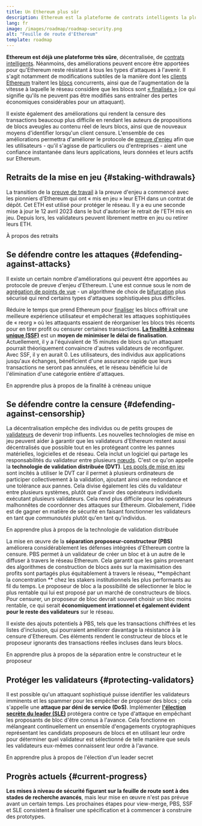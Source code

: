 ```yaml
---
title: Un Ethereum plus sûr
description: Ethereum est la plateforme de contrats intelligents la plus sûre et la plus décentralisée qui existe. Cependant, des améliorations peuvent encore être apportées pour qu'Ethereum reste résistant à tout niveau d'attaque à l'avenir.
lang: fr
image: /images/roadmap/roadmap-security.png
alt: "Feuille de route d'Ethereum"
template: roadmap
---
```


**Ethereum est déjà une plateforme très sûre**, décentralisée, de [contrats intelligents](/glossary/#smart-contract). Néanmoins, des améliorations peuvent encore être apportées pour qu'Ethereum reste résistant à tous les types d'attaques à l'avenir. Il s'agit notamment de modifications subtiles de la manière dont les [clients Ethereum](/glossary/#consensus-client) traitent les [blocs](/glossary/#block) concurrents, ainsi que de l'augmentation de la vitesse à laquelle le réseau considère que les blocs sont [« finalisés »](/developers/docs/consensus-mechanisms/pos/#finality) (ce qui signifie qu'ils ne peuvent pas être modifiés sans entraîner des pertes économiques considérables pour un attaquant).

Il existe également des améliorations qui rendent la censure des transactions beaucoup plus difficile en rendant les auteurs de propositions de blocs aveugles au contenu réel de leurs blocs, ainsi que de nouveaux moyens d'identifier lorsqu'un client censure. L'ensemble de ces améliorations permettra d'améliorer le protocole de [preuve d'enjeu](/glossary/#pos) afin que les utilisateurs - qu'il s'agisse de particuliers ou d'entreprises - aient une confiance instantanée dans leurs applications, leurs données et leurs actifs sur Ethereum.

## Retraits de la mise en jeu {#staking-withdrawals}

La transition de la [preuve de travail](/glossary/#pow) à la preuve d'enjeu a commencé avec les pionniers d'Ethereum qui ont « mis en jeu » leur ETH dans un contrat de dépôt. Cet ETH est utilisé pour protéger le réseau. Il y a eu une seconde mise à jour le 12 avril 2023 dans le but d'autoriser le retrait de l'ETH mis en jeu. Depuis lors, les validateurs peuvent librement mettre en jeu ou retirer leurs ETH.

<ButtonLink variant="outline-color" to="/staking/withdrawals/">À propos des retraits</ButtonLink>

## Se défendre contre les attaques {#defending-against-attacks}

Il existe un certain nombre d'améliorations qui peuvent être apportées au protocole de preuve d'enjeu d'Ethereum. L'une est connue sous le nom de [agrégation de points de vue](https://ethresear.ch/t/view-merge-as-a-replacement-for-proposer-boost/13739) - un algorithme de choix de [bifurcation](/glossary/#fork) plus sécurisé qui rend certains types d'attaques sophistiquées plus difficiles.

Réduire le temps que prend Ethereum pour [finaliser](/glossary/#finality) les blocs offrirait une meilleure expérience utilisateur et empêcherait les attaques sophistiquées de « reorg » où les attaquants essaient de réorganiser les blocs très récents pour en tirer profit ou censurer certaines transactions. [**La finalité à créneau unique (SSF)**](/roadmap/single-slot-finality/) est un **moyen de minimiser le délai de finalisation**. Actuellement, il y a l'équivalent de 15 minutes de blocs qu'un attaquant pourrait théoriquement convaincre d'autres validateurs de reconfigurer. Avec SSF, il y en aurait 0. Les utilisateurs, des individus aux applications jusqu'aux échanges, bénéficient d'une assurance rapide que leurs transactions ne seront pas annulées, et le réseau bénéficie lui de l'élimination d'une catégorie entière d'attaques.

<ButtonLink variant="outline-color" to="/roadmap/single-slot-finality/">En apprendre plus à propos de la finalité à créneau unique</ButtonLink>

## Se défendre contre la censure {#defending-against-censorship}

La décentralisation empêche des individus ou de petits groupes de [validateurs](/glossary/#validator) de devenir trop influents. Les nouvelles technologies de mise en jeu peuvent aider à garantir que les validateurs d'Ethereum restent aussi décentralisés que possible tout en les protégeant contre les pannes matérielles, logicielles et de réseau. Cela inclut un logiciel qui partage les responsabilités du validateur entre plusieurs [nœuds](/glossary/#node). C'est ce qu'on appelle la **technologie de validation distribuée (DVT)**. [Les pools de mise en jeu](/glossary/#staking-pool) sont incités à utiliser le DVT car il permet à plusieurs ordinateurs de participer collectivement à la validation, ajoutant ainsi une redondance et une tolérance aux pannes. Cela divise également les clés du validateur entre plusieurs systèmes, plutôt que d'avoir des opérateurs individuels exécutant plusieurs validateurs. Cela rend plus difficile pour les opérateurs malhonnêtes de coordonner des attaques sur Ethereum. Globalement, l'idée est de gagner en matière de sécurité en faisant fonctionner les validateurs en tant que _communautés_ plutôt qu'en tant qu'individus.

<ButtonLink variant="outline-color" to="/staking/dvt/">En apprendre plus à propos de la technologie de validation distribuée</ButtonLink>

La mise en œuvre de la **séparation proposeur-constructeur (PBS)** améliorera considérablement les défenses intégrées d'Ethereum contre la censure. PBS permet à un validateur de créer un bloc et à un autre de le diffuser à travers le réseau Ethereum. Cela garantit que les gains provenant des algorithmes de construction de blocs axés sur la maximisation des profits sont partagés plus équitablement à travers le réseau, **empêchant la concentration ** chez les stakers institutionnels les plus performants au fil du temps. Le proposeur de bloc a la possibilité de sélectionner le bloc le plus rentable qui lui est proposé par un marché de constructeurs de blocs. Pour censurer, un proposeur de bloc devrait souvent choisir un bloc moins rentable, ce qui serait **économiquement irrationnel et également évident pour le reste des validateurs** sur le réseau.

Il existe des ajouts potentiels à PBS, tels que les transactions chiffrées et les listes d'inclusion, qui pourraient améliorer davantage la résistance à la censure d'Ethereum. Ces éléments rendent le constructeur de blocs et le proposeur ignorants des transactions réelles incluses dans leurs blocs.

<ButtonLink variant="outline-color" to="/roadmap/pbs/">En apprendre plus à propos de la séparation entre le constructeur et le proposeur</ButtonLink>

## Protéger les validateurs {#protecting-validators}

Il est possible qu'un attaquant sophistiqué puisse identifier les validateurs imminents et les spammer pour les empêcher de proposer des blocs ; cela s'appelle une **attaque par déni de service (DoS)**. Implémenter [**l'élection secrète du leader (SLE)**](/roadmap/secret-leader-election) protégera contre ce type d'attaque en empêchant les proposants de bloc d'être connus à l'avance. Cela fonctionne en mélangeant continuellement un ensemble d'engagements cryptographiques représentant les candidats proposeurs de blocs et en utilisant leur ordre pour déterminer quel validateur est sélectionné de telle manière que seuls les validateurs eux-mêmes connaissent leur ordre à l'avance.

<ButtonLink variant="outline-color" to="/roadmap/secret-leader-election">En apprendre plus à propos de l'élection d'un leader secret</ButtonLink>

## Progrès actuels {#current-progress}

**Les mises à niveau de sécurité figurant sur la feuille de route sont à des stades de recherche avancés**, mais leur mise en œuvre n'est pas prévue avant un certain temps. Les prochaines étapes pour view-merge, PBS, SSF et SLE consistent à finaliser une spécification et à commencer à construire des prototypes.

